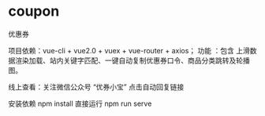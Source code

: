 # coupon
优惠券

项目依赖：vue-cli + vue2.0 + vuex + vue-router + axios；
功能 ：包含 上滑数据渲染加载、站内关键字匹配、一键自动复制优惠券口令、商品分类跳转及轮播图。

线上查看：关注微信公众号 “优券小宝”  点击自动回复链接

安装依赖 npm install 
直接运行  npm  run serve 

